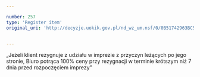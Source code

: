 ```yaml
---

number: 257
type: 'Register item'
original_uri: 'http://decyzje.uokik.gov.pl/nd_wz_um.nsf/0/0B51742963BC501AC12572DD003294AD?OpenDocument'


---
```


„Jeżeli klient rezygnuje z udziału w imprezie z przyczyn leżących po jego stronie, Biuro potrąca 100% ceny przy rezygnacji w terminie krótszym niż 7 dnia przed rozpoczęciem imprezy”
